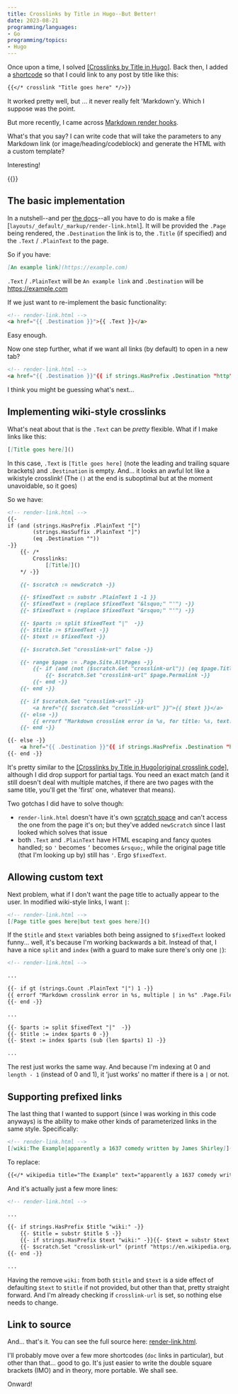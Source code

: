 ```yaml
---
title: Crosslinks by Title in Hugo--But Better!
date: 2023-08-21
programming/languages:
- Go
programming/topics:
- Hugo
---
```

Once upon a time, I solved [[Crosslinks by Title in Hugo]](). Back then, I added a [shortcode](https://gohugo.io/content-management/shortcodes/) so that I could link to any post by title like this:

```markdown
{{</* crosslink "Title goes here" */>}}
```

It worked pretty well, but ... it never really felt 'Markdown'y. Which I suppose was the point. 

But more recently, I came across [Markdown render hooks](https://gohugo.io/templates/render-hooks/). 

What's that you say? I can write code that will take the parameters to any Markdown link (or image/heading/codeblock) and generate the HTML with a custom template? 

Interesting!

<!--more-->

{{<toc>}}

## The basic implementation

In a nutshell--and per [the docs](https://gohugo.io/templates/render-hooks/)--all you have to do is make a file [`layouts/_default/_markup/render-link.html`]. It will be provided the `.Page` being rendered, the `.Destination` the link is to, the `.Title` (if specified) and the `.Text` / `.PlainText` to the page. 

So if you have:

```markdown
[An example link](https://example.com)
```

`.Text` / `.PlainText` will be `An example link` and `.Destination` will be https://example.com

If we just want to re-implement the basic functionality:

```markdown
<!-- render-link.html -->
<a href="{{ .Destination }}">{{ .Text }}</a>
```

Easy enough. 

Now one step further, what if we want all links (by default) to open in a new tab? 

```markdown
<!-- render-link.html -->
<a href="{{ .Destination }}"{{ if strings.HasPrefix .Destination "http" }} target="_blank" rel="noopener"{{ end }}>{{ .Text }}</a>
```

I think you might be guessing what's next... 

## Implementing wiki-style crosslinks

What's neat about that is the `.Text` can be *pretty* flexible. What if I make links like this:

```markdown
[[Title goes here]]()
```

In this case, `.Text` is `[Title goes here]` (note the leading and trailing square brackets) and `.Destination` is empty. And... it looks an awful lot like a wikistyle crosslink! (The `()` at the end is suboptimal but at the moment unavoidable, so it goes)

So we have:

```markdown
<!-- render-link.html -->
{{-
if (and (strings.HasPrefix .PlainText "[")
        (strings.HasSuffix .PlainText "]")
        (eq .Destination ""))
-}}
    {{- /*
        Crosslinks:
            [[Title]]() 
    */ -}}

    {{- $scratch := newScratch -}}

    {{- $fixedText := substr .PlainText 1 -1 }}
    {{- $fixedText = (replace $fixedText "&lsquo;" "'") -}}
    {{- $fixedText = (replace $fixedText "&rsquo;" "'") -}}

    {{- $parts := split $fixedText "|"  -}}
    {{- $title := $fixedText -}}
    {{- $text := $fixedText -}}

    {{- $scratch.Set "crosslink-url" false -}}

    {{- range $page := .Page.Site.AllPages -}}
        {{- if (and (not ($scratch.Get "crosslink-url")) (eq $page.Title $title)) -}}
            {{- $scratch.Set "crosslink-url" $page.Permalink -}}
        {{- end -}}
    {{- end -}}

    {{- if $scratch.Get "crosslink-url" -}}
        <a href="{{ $scratch.Get "crosslink-url" }}">{{ $text }}</a>
    {{- else -}}
        {{ errorf "Markdown crosslink error in %s, for title: %s, text: %s" .Page.File.Path $title $text }}
    {{- end -}}

{{- else -}}
    <a href="{{ .Destination }}"{{ if strings.HasPrefix .Destination "http" }} target="_blank" rel="noopener"{{ end }}>{{ .Text }}</a>
{{- end -}}
```

It's pretty similar to the [[Crosslinks by Title in Hugo|original crosslink code]](), although I did drop support for partial tags. You need an exact match (and it still doesn't deal with multiple matches, if there are two pages with the same title, you'll get the 'first' one, whatever that means). 

Two gotchas I did have to solve though:

* `render-link.html` doesn't have it's own [scratch space](https://gohugo.io/functions/scratch/) and can't access the one from the page it's on; but they've added `newScratch` since I last looked which solves that issue
* both `.Text` and `.PlainText` have HTML escaping and fancy quotes handled; so `'` becomes `’` becomes `&rsquo;`, while the original page title (that I'm looking up by) still has `'`. Ergo `$fixedText`.

## Allowing custom text

Next problem, what if I don't want the page title to actually appear to the user. In modified wiki-style links, I want `|`:

```markdown
<!-- render-link.html -->
[[Page title goes here|but text goes here]]()
```

If the `$title` and `$text` variables both being assigned to `$fixedText` looked funny... well, it's because I'm working backwards a bit. Instead of that, I have a nice `split` and `index` (with a guard to make sure there's only one `|`):

```markdown
<!-- render-link.html -->

...

{{- if gt (strings.Count .PlainText "|") 1 -}}
{{ errorf "Markdown crosslink error in %s, multiple | in %s" .Page.File.Path .PlainText }}
{{- end -}}

...

{{- $parts := split $fixedText "|"  -}}
{{- $title := index $parts 0 -}}
{{- $text := index $parts (sub (len $parts) 1) -}}

...
```

The rest just works the same way. And because I'm indexing at 0 and `length - 1` (instead of 0 and 1), it 'just works' no matter if there is a `|` or not. 

## Supporting prefixed links

The last thing that I wanted to support (since I was working in this code anyways) is the ability to make other kinds of parameterized links in the same style. Specifically:

```markdown
<!-- render-link.html -->
[[wiki:The Example|apparently a 1637 comedy written by James Shirley]]()
```

To replace:

```markdown
{{</* wikipedia title="The Example" text="apparently a 1637 comedy written by James Shirley" */>}}
```

And it's actually just a few more lines:

```markdown
<!-- render-link.html -->

...

{{- if strings.HasPrefix $title "wiki:" -}}
    {{- $title = substr $title 5 -}}
    {{- if strings.HasPrefix $text "wiki:" -}}{{- $text = substr $text 5 -}}{{- end -}}
    {{- $scratch.Set "crosslink-url" (printf "https://en.wikipedia.org/wiki/%s" $title) -}}
{{- end -}}

...
```

Having the remove `wiki:` from both `$title` and `$text` is a side effect of defaulting `$text` to `$title` if not provided, but other than that, pretty straight forward. And I'm already checking if `crosslink-url` is set, so nothing else needs to change. 

## Link to source

And... that's it. You can see the full source here: [render-link.html](https://github.com/jpverkamp/blog/blob/23e8d305265181be37a089475013827ceaf2bb12/layouts/_default/_markup/render-link.html). 

I'll probably move over a few more shortcodes (`doc` links in particular), but other than that... good to go. It's just easier to write the double square brackets (IMO) and in theory, more portable. We shall see. 

Onward!